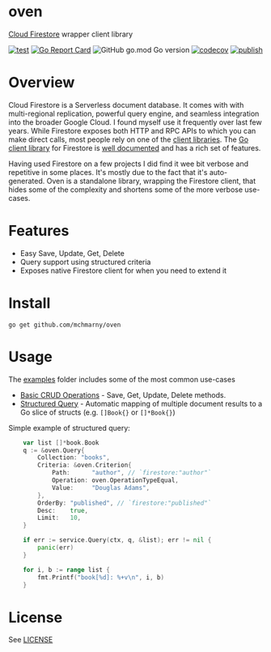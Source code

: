 # oven

[Cloud Firestore](https://firebase.google.com/docs/firestore) wrapper client library

[![test](https://github.com/mchmarny/oven/actions/workflows/test-on-push.yaml/badge.svg?branch=main)](https://github.com/mchmarny/oven/actions/workflows/test-on-push.yaml) [![Go Report Card](https://goreportcard.com/badge/github.com/mchmarny/oven)](https://goreportcard.com/report/github.com/mchmarny/oven) ![GitHub go.mod Go version](https://img.shields.io/github/go-mod/go-version/mchmarny/oven) [![codecov](https://codecov.io/gh/mchmarny/oven/branch/main/graph/badge.svg?token=00H8S7GMPP)](https://codecov.io/gh/mchmarny/oven) [![publish](https://github.com/mchmarny/oven/actions/workflows/publish-on-tag.yaml/badge.svg?branch=main)](https://github.com/mchmarny/oven/actions/workflows/publish-on-tag.yaml)


# Overview 

Cloud Firestore is a Serverless document database. It comes with with multi-regional replication, powerful query engine, and seamless integration into the broader Google Cloud. I found myself use it frequently over last few years. While Firestore exposes both HTTP and RPC APIs to which you can make direct calls, most people rely on one of the [client libraries](https://cloud.google.com/firestore/docs/reference/libraries). The [Go client library](https://pkg.go.dev/cloud.google.com/go/firestore) for Firestore is [well documented](https://firebase.google.com/docs/firestore/quickstart) and has a rich set of features. 

Having used Firestore on a few projects I did find it wee bit verbose and repetitive in some places. It's mostly due to the fact that it's auto-generated. Oven is a standalone library, wrapping the Firestore client, that hides some of the complexity and shortens some of the more verbose use-cases. 

# Features

* Easy Save, Update, Get, Delete
* Query support using structured criteria 
* Exposes native Firestore client for when you need to extend it

# Install

```shell
go get github.com/mchmarny/oven
```

# Usage

The [examples](./examples) folder includes some of the most common use-cases

* [Basic CRUD Operations](examples/crud/main.go) - Save, Get, Update, Delete methods. 
* [Structured Query](examples/query/main.go) - Automatic mapping of multiple document results to a Go slice of structs (e.g. `[]Book{}` or `[]*Book{}`)

Simple example of structured query:

```go
	var list []*book.Book
	q := &oven.Query{
		Collection: "books",
		Criteria: &oven.Criterion{
			Path:      "author", // `firestore:"author"`
			Operation: oven.OperationTypeEqual,
			Value:     "Douglas Adams",
		},
		OrderBy: "published", // `firestore:"published"`
		Desc:    true,
		Limit:   10,
	}

	if err := service.Query(ctx, q, &list); err != nil {
		panic(err)
	}

	for i, b := range list {
		fmt.Printf("book[%d]: %+v\n", i, b)
	}
```

# License

See [LICENSE](LICENSE)